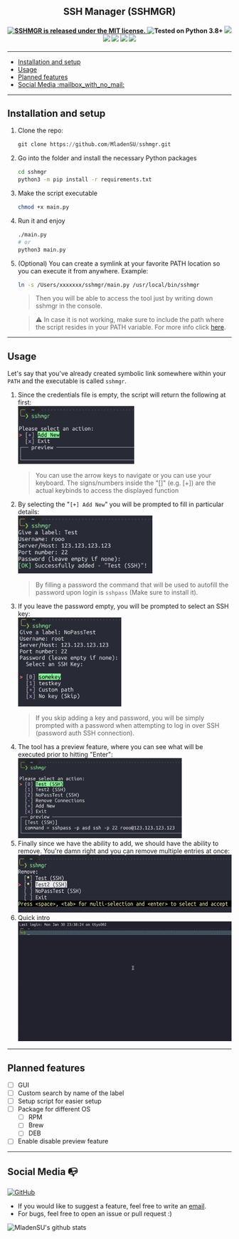 <h2 align="center">SSH Manager (SSHMGR)</h2> 
 <h4 align="center">
  <a href="https://github.com/MladenSU/SSH-Manager/blob/main/LICENSE.md">
    <img src="https://img.shields.io/github/license/MladenSU/SSH-Manager" alt="SSHMGR is released under the MIT license." />
  </a>
  <img src="https://img.shields.io/badge/Python-3-blue" alt="Tested on Python 3.8+" />
  <img src="https://img.shields.io/github/stars/MladenSU/SSH-Manager"/>
  <img src="http://hits.dwyl.com/MladenSU/SSH-Manager.svg"/>
  <img src="https://img.shields.io/github/issues/MladenSU/SSH-Manager"/>
  <img src="https://img.shields.io/github/forks/MladenSU/SSH-Manager"/>
  <img src="https://img.shields.io/badge/platform-Linux%20%7C%20macOS-blue"/>
</h4>

---

- [Installation and setup](#installation-and-setup)
- [Usage](#usage)
- [Planned features](#planned-features)
- [Social Media :mailbox\_with\_no\_mail:](#social-media-mailbox_with_no_mail)

---
## Installation and setup
1. Clone the repo:
    ```python
    git clone https://github.com/MladenSU/sshmgr.git
    ```
2. Go into the folder and install the necessary Python packages
   ```bash
   cd sshmgr
   python3 -m pip install -r requirements.txt
   ```
3. Make the script executable
    ```bash
    chmod +x main.py
    ```
4. Run it and enjoy
    ```bash
    ./main.py
    # or
    python3 main.py
    ```
5. (Optional) You can create a symlink at your favorite PATH location so you can execute it from anywhere. Example:
    ```bash
    ln -s /Users/xxxxxxx/sshmgr/main.py /usr/local/bin/sshmgr
    ```
    > Then you will be able to access the tool just by writing down sshmgr in the console.

    > :warning: In case it is not working, make sure to include the path where the script resides in your PATH variable. For more info click [here](https://www.digitalocean.com/community/tutorials/how-to-view-and-update-the-linux-path-environment-variable).
---
## Usage
Let's say that you've already created symbolic link somewhere within your `PATH` and the executable is called `sshmgr`.

1. Since the credentials file is empty, the script will return the following at first:</br>
    <img src="docs/images/initial.png" alt="init" width=auto height=130 />
    > You can use the arrow keys to navigate or you can use your keyboard. The signs/numbers inside the "[]" (e.g. [+]) are the actual keybinds to access the displayed function
2. By selecting the "`[+] Add New`" you will be prompted to fill in particular details:</br>
    <img src="docs/images/addnew.png" alt="add" width=auto height=130 />
    > By filling a password the command that will be used to autofill the password upon login is `sshpass` (Make sure to install it).
3. If you leave the password empty, you will be prompted to select an SSH key:</br>
    <img src="docs/images/key.png" alt="key" width=auto height=200 />
    > If you skip adding a key and password, you will be simply prompted with a password when attempting to log in over SSH (password auth SSH connection).
4. The tool has a preview feature, where you can see what will be executed prior to hitting "Enter":</br>
    <img src="docs/images/preview.png" alt="preview" width=auto height=180 />
5. Finally since we have the ability to add, we should have the ability to remove. You're damn right and you can remove multiple entries at once:</br>
    <img src="docs/images/removal.png" alt="Removal" width=auto height=130 />
6. Quick intro
  ![intro](docs/images/sshmgr_demo.gif)

---
## Planned features
- [ ] GUI
- [ ] Custom search by name of the label
- [ ] Setup script for easier setup
- [ ] Package for different OS
  - [ ] RPM
  - [ ] Brew
  - [ ] DEB
- [ ] Enable disable preview feature
---

## Social Media :mailbox_with_no_mail:
[![GitHub](https://img.shields.io/badge/-GitHub-181717?style=flat-square&logo=github&link=https://github.com/MladenSU/)](https://github.com/MladenSU/)

- If you would like to suggest a feature, feel free to write an [email](mailto:mladen.projects@gmail.com).
- For bugs, feel free to open an issue or pull request :)

![MladenSU's github stats](https://github-readme-stats.vercel.app/api?username=MladenSU&show_icons=true&title_color=fff&icon_color=79ff97&text_color=9f9f9f&bg_color=151515)